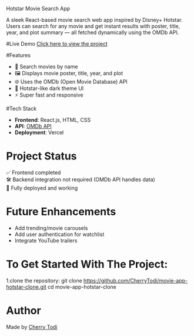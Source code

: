  Hotstar Movie Search App

A sleek React-based movie search web app inspired by Disney+ Hotstar. Users can search for any movie and get instant results with poster, title, year, and plot summary — all fetched dynamically using the OMDb API.

#Live Demo
 [Click here to view the project](https://movie-app-hotstar-clone-39q6.vercel.app)




#Features

- 🔎 Search movies by name
- 🖼️ Displays movie poster, title, year, and plot
- 🌐 Uses the OMDb (Open Movie Database) API
- 🎨 Hotstar-like dark theme UI
- ⚡ Super fast and responsive


#Tech Stack

- **Frontend**: React.js, HTML, CSS
- **API**: [OMDb API](http://www.omdbapi.com/)
- **Deployment**: Vercel



# Project Status

✅ Frontend completed  
🛠️ Backend integration not required (OMDb API handles data)  
🚀 Fully deployed and working



# Future Enhancements

- Add trending/movie carousels
- Add user authentication for watchlist
- Integrate YouTube trailers

# To Get Started With The Project:
1.clone the repository:
  git clone https://github.com/CherryTodi/movie-app-hotstar-clone.git
  cd movie-app-hotstar-clone





# Author

Made by [Cherry Todi](https://github.com/CherryTodi)
